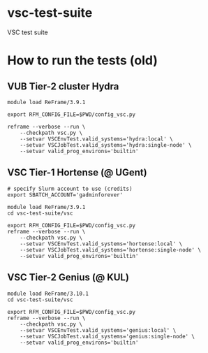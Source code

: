 # vsc-test-suite
VSC test suite

# How to run the tests (old)

## VUB Tier-2 cluster Hydra

```shell
module load ReFrame/3.9.1

export RFM_CONFIG_FILE=$PWD/config_vsc.py

reframe --verbose --run \
    --checkpath vsc.py \
    --setvar VSCEnvTest.valid_systems='hydra:local' \
    --setvar VSCJobTest.valid_systems='hydra:single-node' \
    --setvar valid_prog_environs='builtin'
```

## VSC Tier-1 Hortense (@ UGent)

```shell
# specify Slurm account to use (credits)
export SBATCH_ACCOUNT='gadminforever'

module load ReFrame/3.9.1
cd vsc-test-suite/vsc

export RFM_CONFIG_FILE=$PWD/config_vsc.py
reframe --verbose --run \
    --checkpath vsc.py \
    --setvar VSCEnvTest.valid_systems='hortense:local' \
    --setvar VSCJobTest.valid_systems='hortense:single-node' \
    --setvar valid_prog_environs='builtin'
```

## VSC Tier-2 Genius (@ KUL)

```shell
module load ReFrame/3.10.1
cd vsc-test-suite/vsc

export RFM_CONFIG_FILE=$PWD/config_vsc.py
reframe --verbose --run \
    --checkpath vsc.py \
    --setvar VSCEnvTest.valid_systems='genius:local' \
    --setvar VSCJobTest.valid_systems='genius:single-node' \
    --setvar valid_prog_environs='builtin'
```

